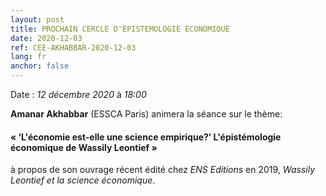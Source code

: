 ```yaml
---
layout: post
title: PROCHAIN CERCLE D'EPISTEMOLOGIE ECONOMIQUE
date: 2020-12-03
ref: CEE-AKHABBAR-2020-12-03
lang: fr
anchor: false
---
```


<i class="fas fa-table"></i> Date : _12 décembre 2020_ à _18:00_


**Amanar Akhabbar** (ESSCA Paris) animera la séance sur le thème:

#### « ‘L'économie est-elle une science empirique?’ L'épistémologie économique de Wassily Leontief »

à propos de son ouvrage récent édité chez _ENS Editions_ en 2019, *Wassily Leontief et la science économique*.
